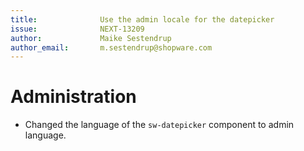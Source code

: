 ```yaml
---
title:              Use the admin locale for the datepicker
issue:              NEXT-13209
author:             Maike Sestendrup
author_email:       m.sestendrup@shopware.com
---
```

# Administration
*  Changed the language of the `sw-datepicker` component to admin language.
